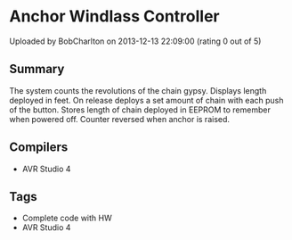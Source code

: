 # Anchor Windlass Controller

Uploaded by BobCharlton on 2013-12-13 22:09:00 (rating 0 out of 5)

## Summary

The system counts the revolutions of the chain gypsy. Displays length deployed in feet. On release deploys a set amount of chain with each push of the button. Stores length of chain deployed in EEPROM to remember when powered off. Counter reversed when anchor is raised.

## Compilers

- AVR Studio 4

## Tags

- Complete code with HW
- AVR Studio 4
